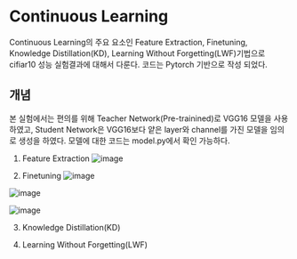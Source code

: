 # Continuous Learning

Continuous Learning의 주요 요소인 Feature Extraction, Finetuning, Knowledge Distillation(KD), Learning Without Forgetting(LWF)기법으로 cifiar10 성능 실험결과에 대해서 다룬다. 코드는 Pytorch 기반으로 작성 되었다.

## 개념

본 실험에서는 편의를 위해 Teacher Network(Pre-trainined)로 VGG16 모델을 사용하였고, Student Network은 VGG16보다 얕은 layer와 channel를 가진 모델을 임의로 생성을 하였다. 모델에 대한 코드는 model.py에서 확인 가능하다.

1. Feature Extraction
![image](https://user-images.githubusercontent.com/52276191/115984613-0978c100-a5e3-11eb-9292-84cb34dfda0b.png)

2. Finetuning
![image](https://user-images.githubusercontent.com/52276191/115984652-3a58f600-a5e3-11eb-8040-23400dc072e6.png)

![image](https://user-images.githubusercontent.com/52276191/115984660-40e76d80-a5e3-11eb-831c-dde8c4a2fb72.png)

![image](https://user-images.githubusercontent.com/52276191/115984663-447af480-a5e3-11eb-84c4-b4cc93e58b1c.png)

3. Knowledge Distillation(KD) 


4. Learning Without Forgetting(LWF)


